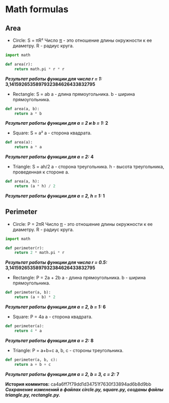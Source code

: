 # Math formulas
## Area
- Circle: S = πR²
Число [π](https://ru.wikipedia.org/wiki/%D0%9F%D0%B8_(%D1%87%D0%B8%D1%81%D0%BB%D0%BE)) - это отношение длины окружности к ее диаметру.
R - радиус круга.
```python 3
import math

def area(r):
    return math.pi * r * r
```
***Результат работы функции для числа r = 1:***
**3,1415926535897932384626433832795**

- Rectangle: S = ab
a - длина прямоугольника.
b - ширина прямоугольника.
```python 3
def area(a, b):
    return a * b
```
***Результат работы функции для a = 2 и b = 1:***
**2**

- Square: S = a²
a - сторона квадрата.
```python 3
def area(a):
    return a * a
```
***Результат работы функции для a = 2:***
**4**

- Triangle: S = ah/2
a - сторона треугольника.
h - высота треугольника, проведенная к стороне a.
```python 3
def area(a, h):
    return (a * h) / 2
```
***Результат работы функции для a = 2, h = 1:***
**1**
	
## Perimeter
- Circle: P = 2πR
Число [π](https://ru.wikipedia.org/wiki/%D0%9F%D0%B8_(%D1%87%D0%B8%D1%81%D0%BB%D0%BE)) - это отношение длины окружности к ее диаметру.
R - радиус круга.
```python 3
import math

def perimeter(r):
    return 2 * math.pi * r
```
***Результат работы функции для числа r = 0.5:***
**3,1415926535897932384626433832795**

- Rectangle: P = 2a + 2b
a - длина прямоугольника.
b - ширина прямоугольника.
```python 3
def perimeter(a, b):
    return (a + b) * 2
```
***Результат работы функции для a = 2, b = 1:***
**6**

- Square: P = 4a
a - сторона квадрата.
```python 3
def perimeter(a):
    return 4 * a
```
***Результат работы функции для a = 2:***
**8**

- Triangle: P = a+b+c
a, b, c - стороны треугольника.
```python 3
def perimeter(a, b, c):
    return a + b + c
```
***Результат работы функции для a = 2, b = 3, c = 2:***
**7**


**История коммитов:**
ca4a6ff7f79dd1d34751f7630f33894ad6b8d9bb
***Сохранение изменений в файлах circle.py, square.py, созданы файлы triangle.py, rectangle.py.***